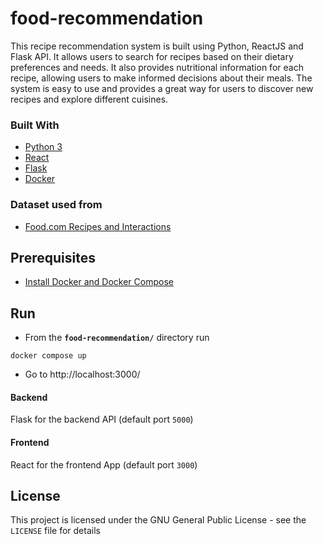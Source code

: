 # food-recommendation
This recipe recommendation system is built using Python, ReactJS and Flask API. It allows users to search for recipes based on their dietary preferences and needs. It also provides nutritional information for each recipe, allowing users to make informed decisions about their meals. The system is easy to use and provides a great way for users to discover new recipes and explore different cuisines.

### Built With

* [Python 3](https://www.python.org/)
* [React](https://reactjs.org/)
* [Flask](http://flask.pocoo.org/)
* [Docker](https://www.docker.com/)

### Dataset used from
- [Food.com Recipes and Interactions](https://www.kaggle.com/datasets/shuyangli94/food-com-recipes-and-user-interactions)

## Prerequisites
- [Install Docker and Docker Compose](https://docs.docker.com/compose/install/)

## Run
*   From the **`food-recommendation/`** directory run
```
docker compose up
```
*   Go to 
http://localhost:3000/

#### Backend

Flask for the backend API (default port `5000`)

#### Frontend

React for the frontend App (default port `3000`)


## License
This project is licensed under the GNU General Public License - see the `LICENSE` file for details
